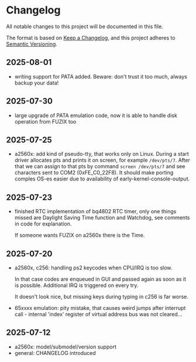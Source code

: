 # Changelog

All notable changes to this project will be documented in this file.

The format is based on [Keep a Changelog](https://keepachangelog.com/en/1.1.0/),
and this project adheres to [Semantic Versioning](https://semver.org/spec/v2.0.0.html).

## 2025-08-01
- writing support for PATA added. Beware: don't trust it
  too much, always backup your data!

## 2025-07-30
- large upgrade of PATA emulation code, now it is able to 
  handle disk operation from FUZIX too

## 2025-07-25
- a2560x: add kind of pseudo-tty, that works only on Linux.
  During a start driver allocates pts and prints it on screen,
  for example `/dev/pts/7`. After that we can assign to that
  pts by command `screen /dev/pts/7` and see characters sent
  to COM2 (0xFE_C0_22F8). It should make porting comples OS-es
  easier due to availability of early-kernel-console-output.

## 2025-07-23
- finished RTC implementation of bq4802 RTC timer, only one
  things missed are Daylight Saving Time function and Watchdog,
  see comments in code for explanation.

  If someone wants FUZIX on a2560x there is the Time.

## 2025-07-20
- a2560x, c256: handling ps2 keycodes when CPU/IRQ is too slow.

  In that case codes are enqueued in GUI and passed again as soon
  as it is possible. Additional IRQ is triggered on every try.

  It doesn't look nice, but missing keys during typing in c256
  is far worse.

- 65xxxx emulation: pity mistake, that causes weird jumps after
  interrupt call - internal 'index' register of virtual address
  bus was not cleared...

## 2025-07-12
- a2560x: model/submodel/version support 
- general: CHANGELOG introduced

